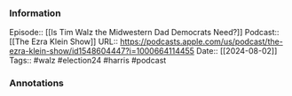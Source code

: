### Information

Episode:: [[Is Tim Walz the Midwestern Dad Democrats Need?]]
Podcast:: [[The Ezra Klein Show]]
URL:: https://podcasts.apple.com/us/podcast/the-ezra-klein-show/id1548604447?i=1000664114455
Date:: [[2024-08-02]]
Tags:: #walz #election24 #harris 
#podcast


### Annotations


